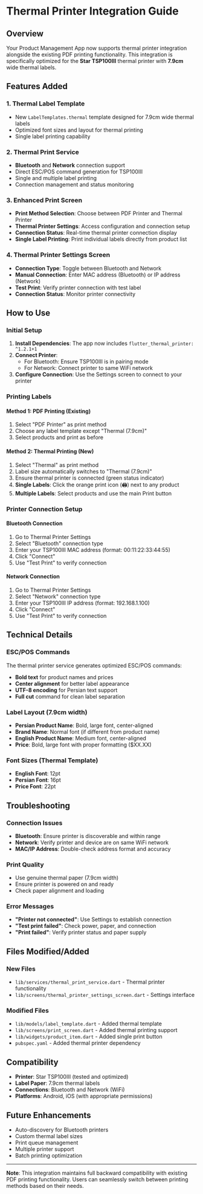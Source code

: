 # Thermal Printer Integration Guide

## Overview
Your Product Management App now supports thermal printer integration alongside the existing PDF printing functionality. This integration is specifically optimized for the **Star TSP100III** thermal printer with **7.9cm** wide thermal labels.

## Features Added

### 1. **Thermal Label Template**
- New `LabelTemplates.thermal` template designed for 7.9cm wide thermal labels
- Optimized font sizes and layout for thermal printing
- Single label printing capability

### 2. **Thermal Print Service**
- **Bluetooth** and **Network** connection support
- Direct ESC/POS command generation for TSP100III
- Single and multiple label printing
- Connection management and status monitoring

### 3. **Enhanced Print Screen**
- **Print Method Selection**: Choose between PDF Printer and Thermal Printer
- **Thermal Printer Settings**: Access configuration and connection setup
- **Connection Status**: Real-time thermal printer connection display
- **Single Label Printing**: Print individual labels directly from product list

### 4. **Thermal Printer Settings Screen**
- **Connection Type**: Toggle between Bluetooth and Network
- **Manual Connection**: Enter MAC address (Bluetooth) or IP address (Network)
- **Test Print**: Verify printer connection with test label
- **Connection Status**: Monitor printer connectivity

## How to Use

### Initial Setup
1. **Install Dependencies**: The app now includes `flutter_thermal_printer: ^1.2.1+1`
2. **Connect Printer**: 
   - For Bluetooth: Ensure TSP100III is in pairing mode
   - For Network: Connect printer to same WiFi network
3. **Configure Connection**: Use the Settings screen to connect to your printer

### Printing Labels

#### Method 1: PDF Printing (Existing)
1. Select "PDF Printer" as print method
2. Choose any label template except "Thermal (7.9cm)"
3. Select products and print as before

#### Method 2: Thermal Printing (New)
1. Select "Thermal" as print method
2. Label size automatically switches to "Thermal (7.9cm)"
3. Ensure thermal printer is connected (green status indicator)
4. **Single Labels**: Click the orange print icon (🖨️) next to any product
5. **Multiple Labels**: Select products and use the main Print button

### Printer Connection Setup

#### Bluetooth Connection
1. Go to Thermal Printer Settings
2. Select "Bluetooth" connection type
3. Enter your TSP100III MAC address (format: 00:11:22:33:44:55)
4. Click "Connect"
5. Use "Test Print" to verify connection

#### Network Connection  
1. Go to Thermal Printer Settings
2. Select "Network" connection type
3. Enter your TSP100III IP address (format: 192.168.1.100)
4. Click "Connect"
5. Use "Test Print" to verify connection

## Technical Details

### ESC/POS Commands
The thermal printer service generates optimized ESC/POS commands:
- **Bold text** for product names and prices
- **Center alignment** for better label appearance
- **UTF-8 encoding** for Persian text support
- **Full cut** command for clean label separation

### Label Layout (7.9cm width)
- **Persian Product Name**: Bold, large font, center-aligned
- **Brand Name**: Normal font (if different from product name)
- **English Product Name**: Medium font, center-aligned  
- **Price**: Bold, large font with proper formatting ($XX.XX)

### Font Sizes (Thermal Template)
- **English Font**: 12pt
- **Persian Font**: 16pt  
- **Price Font**: 22pt

## Troubleshooting

### Connection Issues
- **Bluetooth**: Ensure printer is discoverable and within range
- **Network**: Verify printer and device are on same WiFi network
- **MAC/IP Address**: Double-check address format and accuracy

### Print Quality
- Use genuine thermal paper (7.9cm width)
- Ensure printer is powered on and ready
- Check paper alignment and loading

### Error Messages
- **"Printer not connected"**: Use Settings to establish connection
- **"Test print failed"**: Check power, paper, and connection
- **"Print failed"**: Verify printer status and paper supply

## Files Modified/Added

### New Files
- `lib/services/thermal_print_service.dart` - Thermal printer functionality
- `lib/screens/thermal_printer_settings_screen.dart` - Settings interface

### Modified Files
- `lib/models/label_template.dart` - Added thermal template
- `lib/screens/print_screen.dart` - Added thermal printing support
- `lib/widgets/product_item.dart` - Added single print button
- `pubspec.yaml` - Added thermal printer dependency

## Compatibility
- **Printer**: Star TSP100III (tested and optimized)
- **Label Paper**: 7.9cm thermal labels
- **Connections**: Bluetooth and Network (WiFi)
- **Platforms**: Android, iOS (with appropriate permissions)

## Future Enhancements
- Auto-discovery for Bluetooth printers
- Custom thermal label sizes
- Print queue management
- Multiple printer support
- Batch printing optimization

---

**Note**: This integration maintains full backward compatibility with existing PDF printing functionality. Users can seamlessly switch between printing methods based on their needs.
